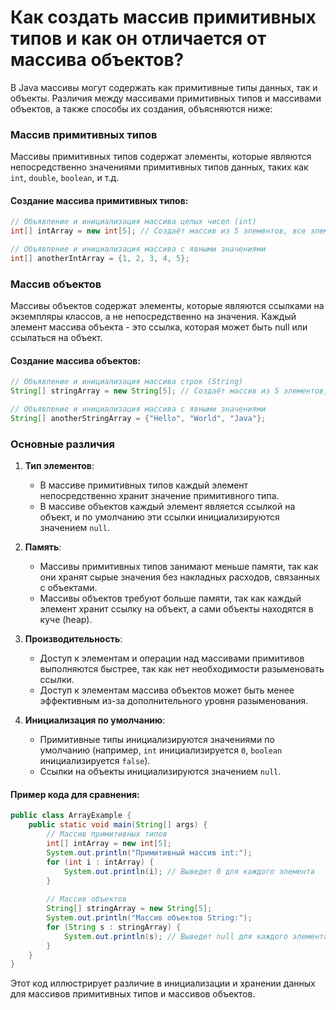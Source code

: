 # Как создать массив примитивных типов и как он отличается от массива объектов?

В Java массивы могут содержать как примитивные типы данных, так и объекты. Различия между массивами примитивных типов и массивами объектов, а также способы их создания, объясняются ниже:

### Массив примитивных типов
Массивы примитивных типов содержат элементы, которые являются непосредственно значениями примитивных типов данных, таких как `int`, `double`, `boolean`, и т.д.

#### Создание массива примитивных типов:
```java
// Объявление и инициализация массива целых чисел (int)
int[] intArray = new int[5]; // Создаёт массив из 5 элементов, все элементы инициализированы значением 0

// Объявление и инициализация массива с явными значениями
int[] anotherIntArray = {1, 2, 3, 4, 5};
```

### Массив объектов
Массивы объектов содержат элементы, которые являются ссылками на экземпляры классов, а не непосредственно на значения. Каждый элемент массива объекта - это ссылка, которая может быть null или ссылаться на объект.

#### Создание массива объектов:
```java
// Объявление и инициализация массива строк (String)
String[] stringArray = new String[5]; // Создаёт массив из 5 элементов, все элементы инициализированы значением null

// Объявление и инициализация массива с явными значениями
String[] anotherStringArray = {"Hello", "World", "Java"};
```

### Основные различия

1. **Тип элементов**:
   - В массиве примитивных типов каждый элемент непосредственно хранит значение примитивного типа.
   - В массиве объектов каждый элемент является ссылкой на объект, и по умолчанию эти ссылки инициализируются значением `null`.

2. **Память**:
   - Массивы примитивных типов занимают меньше памяти, так как они хранят сырые значения без накладных расходов, связанных с объектами.
   - Массивы объектов требуют больше памяти, так как каждый элемент хранит ссылку на объект, а сами объекты находятся в куче (heap).

3. **Производительность**:
   - Доступ к элементам и операции над массивами примитивов выполняются быстрее, так как нет необходимости разыменовать ссылки.
   - Доступ к элементам массива объектов может быть менее эффективным из-за дополнительного уровня разыменования.

4. **Инициализация по умолчанию**:
   - Примитивные типы инициализируются значениями по умолчанию (например, `int` инициализируется `0`, `boolean` инициализируется `false`).
   - Ссылки на объекты инициализируются значением `null`.

#### Пример кода для сравнения:

```java
public class ArrayExample {
    public static void main(String[] args) {
        // Массив примитивных типов
        int[] intArray = new int[5];
        System.out.println("Примитивный массив int:");
        for (int i : intArray) {
            System.out.println(i); // Выведет 0 для каждого элемента
        }
        
        // Массив объектов
        String[] stringArray = new String[5];
        System.out.println("Массив объектов String:");
        for (String s : stringArray) {
            System.out.println(s); // Выведет null для каждого элемента
        }
    }
}
```

Этот код иллюстрирует различие в инициализации и хранении данных для массивов примитивных типов и массивов объектов.